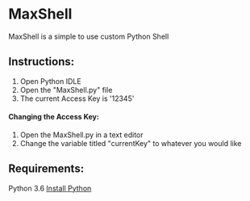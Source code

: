 # MaxShell
MaxShell is a simple to use custom Python Shell

## Instructions:
1. Open Python IDLE
2. Open the "MaxShell.py" file
3. The current Access Key is '12345'

#### Changing the Access Key:
1. Open the MaxShell.py in a text editor
2. Change the variable titled "currentKey" to whatever you would like


## Requirements:
Python 3.6
[Install Python](python.com)
